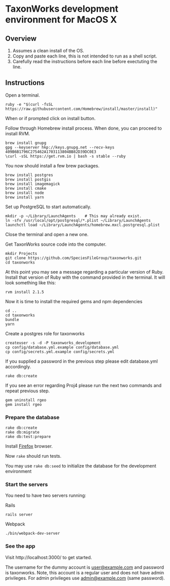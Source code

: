 # TaxonWorks development environment for MacOS X 

## Overview

1. Assumes a clean install of the OS.
2. Copy and paste each line, this is not intended to run as a shell script.
3. Carefully read the instructions before each line before exectuting the line.

## Instructions

Open a terminal.

```
ruby -e "$(curl -fsSL https://raw.githubusercontent.com/Homebrew/install/master/install)"
```
When or if prompted click on install button.

Follow through Homebrew install process. When done, you can proceed to install RVM.

```
brew install gnupg
gpg --keyserver hkp://keys.gnupg.net --recv-keys 409B6B1796C275462A1703113804BB82D39DC0E3
\curl -sSL https://get.rvm.io | bash -s stable --ruby
```

You now should install a few brew packages.
```
brew install postgres
brew install postgis 
brew install imagemagick
brew install cmake
brew install node
brew install yarn
```

Set up PostgreSQL to start automatically.
```
mkdir -p ~/Library/LaunchAgents    # This may already exist.   
ln -sfv /usr/local/opt/postgresql/*.plist ~/Library/LaunchAgents
launchctl load ~/Library/LaunchAgents/homebrew.mxcl.postgresql.plist
```
Close the terminal and open a new one.

Get TaxonWorks source code into the computer.
```
mkdir Projects
git clone https://github.com/SpeciesFileGroup/taxonworks.git
cd taxonworks
```
At this point you may see a message regarding a particular version of Ruby. Install that version of Ruby with the command provided in the terminal. It will look something like this:
```
rvm install 2.1.5
```

Now it is time to install the required gems and npm dependencies
```
cd ..
cd taxonworks
bundle
yarn
```

Create a postgres role for taxonworks
```
createuser -s -d -P taxonworks_development
cp config/database.yml.example config/database.yml
cp config/secrets.yml.example config/secrets.yml
```
If you supplied a password in the previous step please edit database.yml accordingly.

```
rake db:create
```
If you see an error regarding Proj4 please run the next two commands and repeat previous step.
```
gem uninstall rgeo
gem install rgeo
```

### Prepare the database
```
rake db:create
rake db:migrate
rake db:test:prepare
```

Install [Firefox](https://www.firefox.com/) browser.

Now `rake` should run tests.

You may use `rake db:seed` to initialize the database for the development environment

### Start the servers

You need to have two servers running:

Rails 
```
rails server
```
Webpack
```
./bin/webpack-dev-server
```

### See the app

Visit http://localhost:3000/ to get started.

The username for the dummy account is user@example.com and password is taxonworks. Note, this account is a regular user and does not have admin privileges. For admin privileges use admin@example.com (same password).
